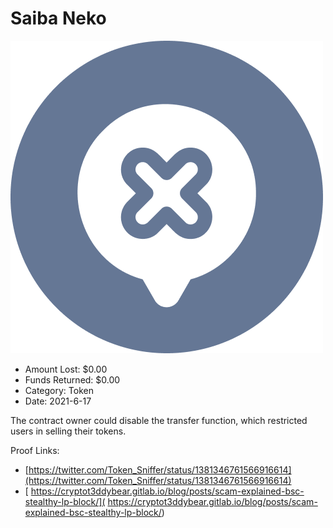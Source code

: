 # Saiba Neko
![Saiba Neko](/rektimages/Saiba-Neko.png)
- Amount Lost: $0.00
- Funds Returned: $0.00
- Category: Token
- Date: 2021-6-17

The contract owner could disable the transfer function, which restricted users in selling their tokens.  
  



Proof Links:
- [https://twitter.com/Token_Sniffer/status/1381346761566916614](https://twitter.com/Token_Sniffer/status/1381346761566916614)
- [ https://cryptot3ddybear.gitlab.io/blog/posts/scam-explained-bsc-stealthy-lp-block/]( https://cryptot3ddybear.gitlab.io/blog/posts/scam-explained-bsc-stealthy-lp-block/)



